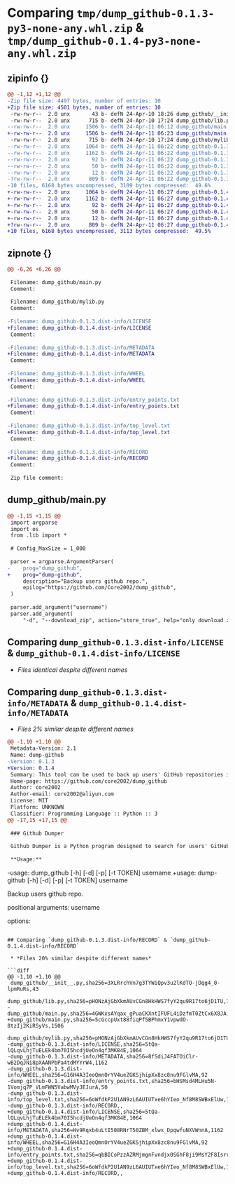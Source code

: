 # Comparing `tmp/dump_github-0.1.3-py3-none-any.whl.zip` & `tmp/dump_github-0.1.4-py3-none-any.whl.zip`

## zipinfo {}

```diff
@@ -1,12 +1,12 @@
-Zip file size: 4497 bytes, number of entries: 10
+Zip file size: 4501 bytes, number of entries: 10
 -rw-rw-r--  2.0 unx       43 b- defN 24-Apr-10 18:26 dump_github/__init__.py
 -rw-rw-r--  2.0 unx      715 b- defN 24-Apr-10 17:24 dump_github/lib.py
--rw-rw-r--  2.0 unx     1506 b- defN 24-Apr-11 06:12 dump_github/main.py
+-rw-rw-r--  2.0 unx     1506 b- defN 24-Apr-11 06:23 dump_github/main.py
 -rw-rw-r--  2.0 unx      715 b- defN 24-Apr-10 17:24 dump_github/mylib.py
--rw-rw-r--  2.0 unx     1064 b- defN 24-Apr-11 06:22 dump_github-0.1.3.dist-info/LICENSE
--rw-rw-r--  2.0 unx     1162 b- defN 24-Apr-11 06:22 dump_github-0.1.3.dist-info/METADATA
--rw-rw-r--  2.0 unx       92 b- defN 24-Apr-11 06:22 dump_github-0.1.3.dist-info/WHEEL
--rw-rw-r--  2.0 unx       50 b- defN 24-Apr-11 06:22 dump_github-0.1.3.dist-info/entry_points.txt
--rw-rw-r--  2.0 unx       12 b- defN 24-Apr-11 06:22 dump_github-0.1.3.dist-info/top_level.txt
-?rw-rw-r--  2.0 unx      809 b- defN 24-Apr-11 06:22 dump_github-0.1.3.dist-info/RECORD
-10 files, 6168 bytes uncompressed, 3109 bytes compressed:  49.6%
+-rw-rw-r--  2.0 unx     1064 b- defN 24-Apr-11 06:27 dump_github-0.1.4.dist-info/LICENSE
+-rw-rw-r--  2.0 unx     1162 b- defN 24-Apr-11 06:27 dump_github-0.1.4.dist-info/METADATA
+-rw-rw-r--  2.0 unx       92 b- defN 24-Apr-11 06:27 dump_github-0.1.4.dist-info/WHEEL
+-rw-rw-r--  2.0 unx       50 b- defN 24-Apr-11 06:27 dump_github-0.1.4.dist-info/entry_points.txt
+-rw-rw-r--  2.0 unx       12 b- defN 24-Apr-11 06:27 dump_github-0.1.4.dist-info/top_level.txt
+?rw-rw-r--  2.0 unx      809 b- defN 24-Apr-11 06:27 dump_github-0.1.4.dist-info/RECORD
+10 files, 6168 bytes uncompressed, 3113 bytes compressed:  49.5%
```

## zipnote {}

```diff
@@ -6,26 +6,26 @@
 
 Filename: dump_github/main.py
 Comment: 
 
 Filename: dump_github/mylib.py
 Comment: 
 
-Filename: dump_github-0.1.3.dist-info/LICENSE
+Filename: dump_github-0.1.4.dist-info/LICENSE
 Comment: 
 
-Filename: dump_github-0.1.3.dist-info/METADATA
+Filename: dump_github-0.1.4.dist-info/METADATA
 Comment: 
 
-Filename: dump_github-0.1.3.dist-info/WHEEL
+Filename: dump_github-0.1.4.dist-info/WHEEL
 Comment: 
 
-Filename: dump_github-0.1.3.dist-info/entry_points.txt
+Filename: dump_github-0.1.4.dist-info/entry_points.txt
 Comment: 
 
-Filename: dump_github-0.1.3.dist-info/top_level.txt
+Filename: dump_github-0.1.4.dist-info/top_level.txt
 Comment: 
 
-Filename: dump_github-0.1.3.dist-info/RECORD
+Filename: dump_github-0.1.4.dist-info/RECORD
 Comment: 
 
 Zip file comment:
```

## dump_github/main.py

```diff
@@ -1,15 +1,15 @@
 import argparse
 import os
 from .lib import *
 
 # Config_MaxSize = 1_000
 
 parser = argparse.ArgumentParser(
-    prog="dump_github",
+    prog="dump-github",
     description="Backup users github repo.",
     epilog="https://github.com/Core2002/dump_github",
 )
 
 parser.add_argument("username")
 parser.add_argument(
     "-d", "--download_zip", action="store_true", help="only download zip file"
```

## Comparing `dump_github-0.1.3.dist-info/LICENSE` & `dump_github-0.1.4.dist-info/LICENSE`

 * *Files identical despite different names*

## Comparing `dump_github-0.1.3.dist-info/METADATA` & `dump_github-0.1.4.dist-info/METADATA`

 * *Files 2% similar despite different names*

```diff
@@ -1,10 +1,10 @@
 Metadata-Version: 2.1
 Name: dump-github
-Version: 0.1.3
+Version: 0.1.4
 Summary: This tool can be used to back up users' GitHub repositories in case they need them later.
 Home-page: https://github.com/core2002/dump_github
 Author: core2002
 Author-email: core2002@aliyun.com
 License: MIT
 Platform: UNKNOWN
 Classifier: Programming Language :: Python :: 3
@@ -17,15 +17,15 @@
 
 ### Github Dumper
 
 Github Dumper is a Python program designed to search for users' GitHub repositories and download the repositories. This tool can be used to back up users' GitHub repositories in case they need them later.
 
 **Usage:**
 ```
-usage: dump_github [-h] [-d] [-p] [-t TOKEN] username
+usage: dump-github [-h] [-d] [-p] [-t TOKEN] username
 
 Backup users github repo.
 
 positional arguments:
   username
 
 options:
```

## Comparing `dump_github-0.1.3.dist-info/RECORD` & `dump_github-0.1.4.dist-info/RECORD`

 * *Files 20% similar despite different names*

```diff
@@ -1,10 +1,10 @@
 dump_github/__init__.py,sha256=3XLRrchVn7g3TYWiQpv3u2lKdTO-jDqg4_0-lpmRuRs,43
 dump_github/lib.py,sha256=pHONzAjGbXkmAUvCGn8HkHWS7fyY2qu9R17to6jD1TU,715
-dump_github/main.py,sha256=4GWKxsAYqax_gPuaCKXntIFUFL4iDzfmT0ZtCx6X8JA,1506
+dump_github/main.py,sha256=5cGccpUxt88fiqPf5BPhmxY1vpwdO-8tzIj2KiRSyVs,1506
 dump_github/mylib.py,sha256=pHONzAjGbXkmAUvCGn8HkHWS7fyY2qu9R17to6jD1TU,715
-dump_github-0.1.3.dist-info/LICENSE,sha256=5tQa-lQLqvLhjTuELEk4bm70I5hcdjUeOn4qf3MK84E,1064
-dump_github-0.1.3.dist-info/METADATA,sha256=8fSdiJ4FATOiClr-wB2DqJNi8pXAANPbPa4tdMYYrW4,1162
-dump_github-0.1.3.dist-info/WHEEL,sha256=G16H4A3IeoQmnOrYV4ueZGKSjhipXx8zc8nu9FGlvMA,92
-dump_github-0.1.3.dist-info/entry_points.txt,sha256=bHSMsd4MLHu5N-1Vomjq7P_VLmFWN5VabwMVyJEJurA,50
-dump_github-0.1.3.dist-info/top_level.txt,sha256=6oWfdkP2U1AN9zL6AUIUTxe6hYIeo_Nf8M8SWBxElUw,12
-dump_github-0.1.3.dist-info/RECORD,,
+dump_github-0.1.4.dist-info/LICENSE,sha256=5tQa-lQLqvLhjTuELEk4bm70I5hcdjUeOn4qf3MK84E,1064
+dump_github-0.1.4.dist-info/METADATA,sha256=Hv9Rqxb4uLtI508RNrT50ZBM_xlwx_DpqwfuNXVWnnA,1162
+dump_github-0.1.4.dist-info/WHEEL,sha256=G16H4A3IeoQmnOrYV4ueZGKSjhipXx8zc8nu9FGlvMA,92
+dump_github-0.1.4.dist-info/entry_points.txt,sha256=qbBICoPzzAZRMjmgnFvndjx0SGhF8ji9MsY2F8Isrrs,50
+dump_github-0.1.4.dist-info/top_level.txt,sha256=6oWfdkP2U1AN9zL6AUIUTxe6hYIeo_Nf8M8SWBxElUw,12
+dump_github-0.1.4.dist-info/RECORD,,
```

